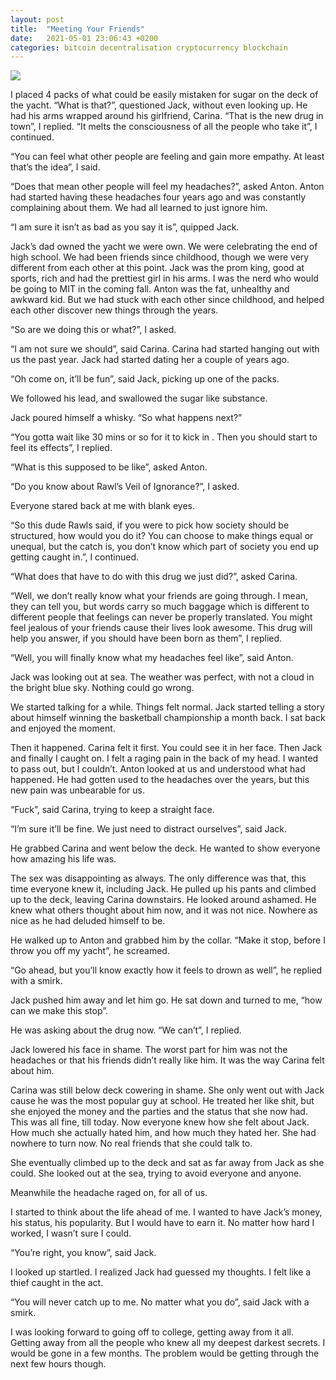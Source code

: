 ```yaml
---
layout: post
title:  "Meeting Your Friends"
date:   2021-05-01 23:06:43 +0200
categories: bitcoin decentralisation cryptocurrency blockchain
---
```


![](/assets/friends/friends.jpeg)

I placed 4 packs of what could be easily mistaken for sugar on the deck of the yacht. “What is that?”, questioned Jack, without even looking up. He had his arms wrapped around his girlfriend, Carina. “That is the new drug in town”, I replied. “It melts the consciousness of all the people who take it”, I continued.

“You can feel what other people are feeling and gain more empathy. At least that’s the idea”, I said.

“Does that mean other people will feel my headaches?”, asked Anton. Anton had started having these headaches four years ago and was constantly complaining about them. We had all learned to just ignore him.

“I am sure it isn’t as bad as you say it is”, quipped Jack.

Jack’s dad owned the yacht we were own. We were celebrating the end of high school. We had been friends since childhood, though we were very different from each other at this point. Jack was the prom king, good at sports, rich and had the prettiest girl in his arms. I was the nerd who would be going to MIT in the coming fall. Anton was the fat, unhealthy and awkward kid. But we had stuck with each other since childhood, and helped each other discover new things through the years.

“So are we doing this or what?”, I asked.

“I am not sure we should”, said Carina. Carina had started hanging out with us the past year. Jack had started dating her a couple of years ago.

“Oh come on, it’ll be fun”, said Jack, picking up one of the packs.

We followed his lead, and swallowed the sugar like substance.

Jack poured himself a whisky. “So what happens next?”

“You gotta wait like 30 mins or so for it to kick in . Then you should start to feel its effects”, I replied.

“What is this supposed to be like”, asked Anton.

“Do you know about Rawl’s Veil of Ignorance?”, I asked.

Everyone stared back at me with blank eyes.

“So this dude Rawls said, if you were to pick how society should be structured, how would you do it? You can choose to make things equal or unequal, but the catch is, you don’t know which part of society you end up getting caught in.”, I continued.

“What does that have to do with this drug we just did?”, asked Carina.

“Well, we don’t really know what your friends are going through. I mean, they can tell you, but words carry so much baggage which is different to different people that feelings can never be properly translated. You might feel jealous of your friends cause their lives look awesome. This drug will help you answer, if you should have been born as them”, I replied.

“Well, you will finally know what my headaches feel like”, said Anton.

Jack was looking out at sea. The weather was perfect, with not a cloud in the bright blue sky. Nothing could go wrong.

We started talking for a while. Things felt normal. Jack started telling a story about himself winning the basketball championship a month back. I sat back and enjoyed the moment.

Then it happened. Carina felt it first. You could see it in her face. Then Jack and finally I caught on. I felt a raging pain in the back of my head. I wanted to pass out, but I couldn’t. Anton looked at us and understood what had happened. He had gotten used to the headaches over the years, but this new pain was unbearable for us.

“Fuck”, said Carina, trying to keep a straight face.

“I’m sure it’ll be fine. We just need to distract ourselves”, said Jack.

He grabbed Carina and went below the deck. He wanted to show everyone how amazing his life was.

The sex was disappointing as always. The only difference was that, this time everyone knew it, including Jack. He pulled up his pants and climbed up to the deck, leaving Carina downstairs. He looked around ashamed. He knew what others thought about him now, and it was not nice. Nowhere as nice as he had deluded himself to be.

He walked up to Anton and grabbed him by the collar. “Make it stop, before I throw you off my yacht”, he screamed.

“Go ahead, but you’ll know exactly how it feels to drown as well”, he replied with a smirk.

Jack pushed him away and let him go. He sat down and turned to me, “how can we make this stop”.

He was asking about the drug now. “We can’t”, I replied.

Jack lowered his face in shame. The worst part for him was not the headaches or that his friends didn’t really like him. It was the way Carina felt about him.

Carina was still below deck cowering in shame. She only went out with Jack cause he was the most popular guy at school. He treated her like shit, but she enjoyed the money and the parties and the status that she now had. This was all fine, till today. Now everyone knew how she felt about Jack. How much she actually hated him, and how much they hated her. She had nowhere to turn now. No real friends that she could talk to.

She eventually climbed up to the deck and sat as far away from Jack as she could. She looked out at the sea, trying to avoid everyone and anyone.

Meanwhile the headache raged on, for all of us.

I started to think about the life ahead of me. I wanted to have Jack’s money, his status, his popularity. But I would have to earn it. No matter how hard I worked, I wasn’t sure I could.

“You’re right, you know”, said Jack.

I looked up startled. I realized Jack had guessed my thoughts. I felt like a thief caught in the act.

“You will never catch up to me. No matter what you do”, said Jack with a smirk.

I was looking forward to going off to college, getting away from it all. Getting away from all the people who knew all my deepest darkest secrets. I would be gone in a few months. The problem would be getting through the next few hours though.

